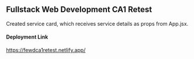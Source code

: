 ## Fullstack Web Development CA1 Retest
Created service card, which receives service details as props from App.jsx.

#### Deployment Link
https://fewdca1retest.netlify.app/